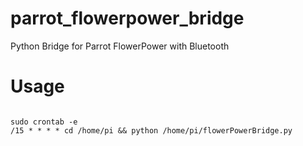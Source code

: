 # parrot_flowerpower_bridge
Python Bridge for Parrot FlowerPower with Bluetooth 

# Usage
```

sudo crontab -e
/15 * * * * cd /home/pi && python /home/pi/flowerPowerBridge.py
```
